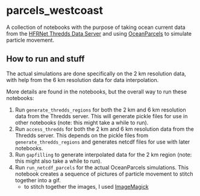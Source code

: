 # parcels_westcoast

A collection of notebooks with the purpose of taking ocean current data from the [HFRNet Thredds Data Server](https://hfrnet-tds.ucsd.edu/) and using [OceanParcels](https://oceanparcels.org/) to simulate particle movement.

## How to run and stuff

The actual simulations are done specifically on the 2 km resolution data, with help from the 6 km resolution data for data interpolation.

More details are found in the notebooks, but the overall way to run these notebooks:

1. Run `generate_thredds_regions` for both the 2 km and 6 km resolution data from the Thredds server. This will generate pickle files for use in other notebooks (note: this might take a while to run).
2. Run `access_thredds` for both the 2 km and 6 km resolution data from the Thredds server. This depends on the pickle files from `generate_thredds_regions` and generates netcdf files for use with later notebooks.
3. Run `gapfilling` to generate interpolated data for the 2 km region (note: this might also take a while to run).
4. Run `run_netcdf_parcels` for the actual OceanParcels simulations. This notebook creates a sequence of pictures of particle movement to stitch together into a gif.
	- to stitch together the images, I used [ImageMagick](https://imagemagick.org/index.php)
